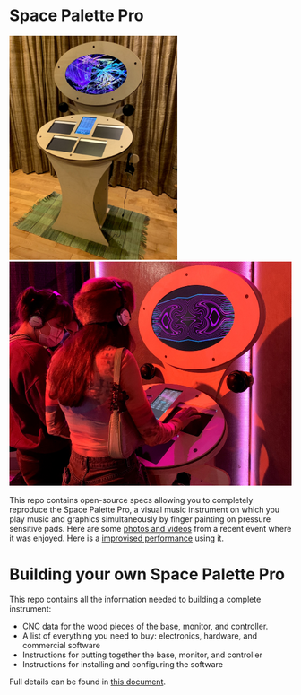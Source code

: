 <h1>Space Palette Pro</h1>
<p>
<img src="images/spp.jpg" height=400>
&nbsp;
&nbsp;
<img src="images/spp_at_local_love.jpg" height=400>
<p>
This repo contains open-source specs allowing you to completely reproduce the Space Palette Pro,
a visual music instrument on which you play music and graphics simultaneously by finger painting on
pressure sensitive pads.  Here are some <a href="https://photos.app.goo.gl/1x5BrCuc9yP6Z52XA">photos and videos</a> from a recent event where it was enjoyed.  Here is a <a href="https://youtu.be/HDtxEyCI_zc?t=362">improvised performance</a> using it.
<p>
<h1>Building your own Space Palette Pro</h1>
This repo contains all the information needed to building a complete instrument:
<ul>
<li>CNC data for the wood pieces of the base, monitor, and controller.
<li>A list of everything you need to buy: electronics, hardware, and commercial software
<li>Instructions for putting together the base, monitor, and controller
<li>Instructions for installing and configuring the software
</ul>
<p>
Full details can be found in <a href="doc/building.md">this document</a>.